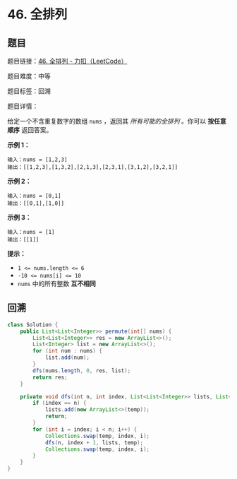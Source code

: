 # 46. 全排列

## 题目

题目链接：[46. 全排列 - 力扣（LeetCode）](https://leetcode.cn/problems/permutations/description/)

题目难度：中等

题目标签：回溯

题目详情：

给定一个不含重复数字的数组 `nums` ，返回其 *所有可能的全排列* 。你可以 **按任意顺序** 返回答案。

**示例 1：**

```
输入：nums = [1,2,3]
输出：[[1,2,3],[1,3,2],[2,1,3],[2,3,1],[3,1,2],[3,2,1]]
```

**示例 2：**

```
输入：nums = [0,1]
输出：[[0,1],[1,0]]
```

**示例 3：**

```
输入：nums = [1]
输出：[[1]]
```

**提示：**

- `1 <= nums.length <= 6`
- `-10 <= nums[i] <= 10`
- `nums` 中的所有整数 **互不相同**



## 回溯

``` java
class Solution {
    public List<List<Integer>> permute(int[] nums) {
        List<List<Integer>> res = new ArrayList<>();
        List<Integer> list = new ArrayList<>();
        for (int num : nums) {
            list.add(num);
        }
        dfs(nums.length, 0, res, list);
        return res;
    }

    private void dfs(int n, int index, List<List<Integer>> lists, List<Integer> temp) {
        if (index == n) {
            lists.add(new ArrayList<>(temp));
            return;
        }
        for (int i = index; i < n; i++) {
            Collections.swap(temp, index, i);
            dfs(n, index + 1, lists, temp);
            Collections.swap(temp, index, i);
        }
    }
}
```